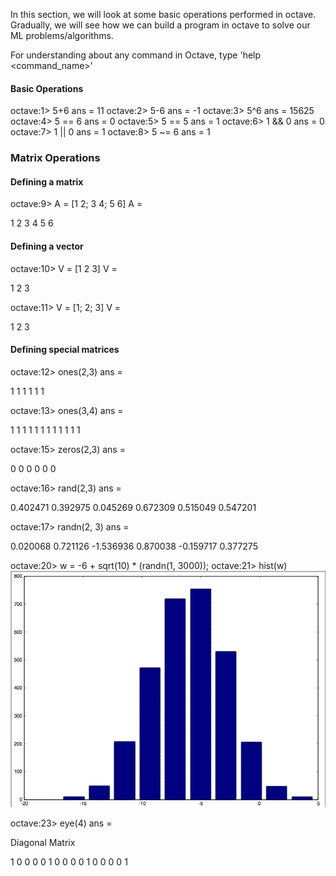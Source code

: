 In this section, we will look at some basic operations performed in octave.
Gradually, we will see how we can build a program in octave to solve our ML problems/algorithms.

For understanding about any command in Octave, type 'help <command_name>'

#### Basic Operations

octave:1> 5+6
ans =  11
octave:2> 5-6
ans = -1
octave:3> 5^6
ans =  15625
octave:4> 5 == 6
ans = 0
octave:5> 5 == 5
ans =  1
octave:6> 1 && 0
ans = 0
octave:7> 1 || 0
ans =  1
octave:8> 5 ~= 6
ans =  1

### Matrix Operations

#### Defining a matrix
octave:9> A = [1 2; 3 4; 5 6]
A =

   1   2
   3   4
   5   6

#### Defining a vector
octave:10> V = [1 2 3]
V =

   1   2   3

octave:11> V = [1; 2; 3]
V =

   1
   2
   3

#### Defining special matrices
octave:12> ones(2,3)
ans =

   1   1   1
   1   1   1

octave:13> ones(3,4)
ans =

   1   1   1   1
   1   1   1   1
   1   1   1   1

octave:15> zeros(2,3)
ans =

   0   0   0
   0   0   0

octave:16> rand(2,3)
ans =

   0.402471   0.392975   0.045269
   0.672309   0.515049   0.547201

octave:17> randn(2, 3)
ans =

   0.020068   0.721126  -1.536936
   0.870038  -0.159717   0.377275

octave:20> w = -6 + sqrt(10) * (randn(1, 3000));
octave:21> hist(w)
<img src="https://github.com/pritishmishra/takeaways/blob/master/images/img36.png">

octave:23> eye(4)
ans =

Diagonal Matrix

   1   0   0   0
   0   1   0   0
   0   0   1   0
   0   0   0   1
